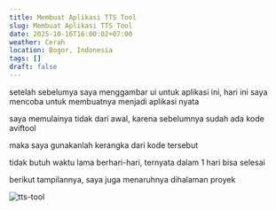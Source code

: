 ```yaml
---
title: Membuat Aplikasi TTS Tool
slug: Membuat Aplikasi TTS Tool
date: 2025-10-16T16:00:02+07:00
weather: Cerah
location: Bogor, Indonesia
tags: []
draft: false
---
```


setelah sebelumya saya menggambar ui untuk aplikasi ini, hari ini saya mencoba untuk membuatnya menjadi aplikasi nyata

saya memulainya tidak dari awal, karena sebelumnya sudah ada kode aviftool

maka saya gunakanlah kerangka dari kode tersebut

tidak butuh waktu lama berhari-hari, ternyata dalam 1 hari bisa selesai

berikut tampilannya, saya juga menaruhnya dihalaman proyek

![tts-tool](tts-tool.avif)
